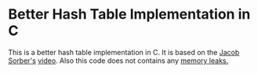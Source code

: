 # Better Hash Table Implementation in C

This is a better hash table implementation in C. It is based on the [Jacob Sorber's](https://www.youtube.com/@JacobSorber) [video](https://www.youtube.com/watch?v=KI_V91UdL1I).
Also this code does not contains any [memory leaks.](https://www.youtube.com/watch?v=OQHDEhLKVv0)
